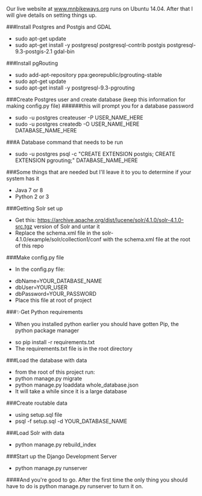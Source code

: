Our live website at www.mnbikeways.org runs on Ubuntu 14.04. After that I will give details
on setting things up.

###Install Postgres and Postgis and GDAL
* sudo apt-get update
* sudo apt-get install -y postgresql postgresql-contrib postgis postgresql-9.3-postgis-2.1 gdal-bin
    
###Install pgRouting
* sudo add-apt-repository ppa:georepublic/pgrouting-stable
* sudo apt-get update
* sudo apt-get install -y postgresql-9.3-pgrouting

###Create Postgres user and create database (keep this information for making config.py file)
######this will prompt you for a database password
* sudo -u postgres createuser -P USER_NAME_HERE
* sudo -u postgres createdb -O USER_NAME_HERE DATABASE_NAME_HERE

###A Database command that needs to be run
* sudo -u postgres psql -c "CREATE EXTENSION postgis; CREATE EXTENSION pgrouting;" DATABASE_NAME_HERE

###Some things that are needed but I'll leave it to you to determine if your system has it
* Java 7 or 8
* Python 2 or 3

###Getting Solr set up
* Get this: https://archive.apache.org/dist/lucene/solr/4.1.0/solr-4.1.0-src.tgz version of Solr and untar it
* Replace the schema.xml file in the solr-4.1.0/example/solr/collection1/conf with the schema.xml file at the root of this repo

###Make config.py file
- In the config.py file:
* dbName=YOUR_DATABASE_NAME
* dbUser=YOUR_USER
* dbPassword=YOUR_PASSWORD
* Place this file at root of project

###:sparkles:Get Python requirements
- When you installed python earlier you should have gotten Pip, the python package manager
* so pip install -r requirements.txt
* The requirements.txt file is in the root directory

###Load the database with data
* from the root of this project run:
* python manage.py migrate
* python manage.py loaddata whole_database.json
* It will take a while since it is a large database

###Create routable data
* using setup.sql file
* psql -f setup.sql -d YOUR_DATABASE_NAME

###Load Solr with data
* python manage.py rebuild_index

###Start up the Django Development Server
* python manage.py runserver


####And you're good to go. After the first time the only thing you should have to do is python manage.py runserver to turn it on.
    


